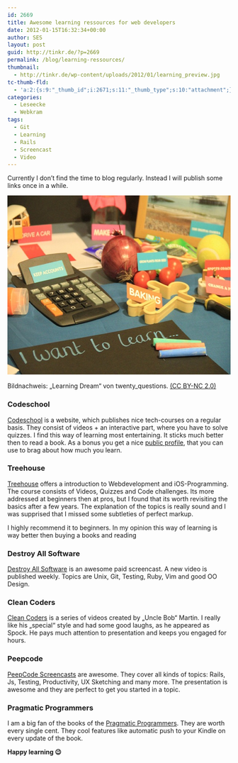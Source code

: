 ```yaml
---
id: 2669
title: Awesome learning ressources for web developers
date: 2012-01-15T16:32:34+00:00
author: SES
layout: post
guid: http://tinkr.de/?p=2669
permalink: /blog/learning-ressources/
thumbnail:
  - http://tinkr.de/wp-content/uploads/2012/01/learning_preview.jpg
tc-thumb-fld:
  - 'a:2:{s:9:"_thumb_id";i:2671;s:11:"_thumb_type";s:10:"attachment";}'
categories:
  - Leseecke
  - Webkram
tags:
  - Git
  - Learning
  - Rails
  - Screencast
  - Video
---
```

Currently I don&#8217;t find the time to blog regularly. Instead I will publish some links once in a while.

<img loading="lazy" src="/assets/2012/01/6696698049_d1bc4770af_z.jpg" alt="6696698049 d1bc4770af z" title="6696698049_d1bc4770af_z.jpg" border="0" width="606" height="404" />

Bildnachweis: &#8222;Learning Dream&#8220; von twenty_questions. [(CC BY-NC 2.0)](http://creativecommons.org/licenses/by-nc/2.0/)

### Codeschool

[Codeschool](http://www.codeschool.com/) is a website, which publishes nice tech-courses on a regular basis. They consist of videos + an interactive part, where you have to solve quizzes. I find this way of learning most entertaining. It sticks much better then to read a book. As a bonus you get a nice [public profile](http://www.codeschool.com/users/rocu), that you can use to brag about how much you learn.

### Treehouse

[Treehouse](http://teamtreehouse.com/) offers a introduction to Webdevelopment and iOS-Programming. The course consists of Videos, Quizzes and Code challenges. Its more addressed at beginners then at pros, but I found that its worth revisiting the basics after a few years. The explanation of the topics is really sound and I was supprised that I missed some subtleties of perfect markup.

I highly recommend it to beginners. In my opinion this way of learning is way better then buying a books and reading

### Destroy All Software

[Destroy All Software](https://www.destroyallsoftware.com/) is an awesome paid screencast. A new video is published weekly. Topics are Unix, Git, Testing, Ruby, Vim and good OO Design.

### Clean Coders

[Clean Coders](http://www.cleancoders.com/) is a series of videos created by &#8222;Uncle Bob&#8220; Martin. I really like his &#8222;special&#8220; style and had some good laughs, as he appeared as Spock. He pays much attention to presentation and keeps you engaged for hours.

### Peepcode

[PeepCode Screencasts](http://www.peepcode.com/) are awesome. They cover all kinds of topics: Rails, Js, Testing, Productivity, UX Sketching and many more. The presentation is awesome and they are perfect to get you started in a topic.

### Pragmatic Programmers

I am a big fan of the books of the [Pragmatic Programmers](http://pragprog.com/). They are worth every single cent. They cool features like automatic push to your Kindle on every update of the book.

**Happy learning 😉**
